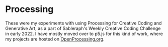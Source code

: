 # Processing
These were my experiments with using Processing for Creative Coding and Generative Art, as a part of Sableraph's Weekly Creative Coding Challenge in early 2022.
I have mostly moved over to p5.js for this kind of work, where my projects are hosted on [OpenProcessing.org](https://openprocessing.org/user/327947).
